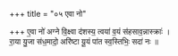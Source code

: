 +++
title = "०५ एवा नो"

+++
ए॒वा नो॑ अग्ने वि॒क्ष्वा द॑शस्य॒ त्वया॑ व॒यं स॑हसाव॒न्नास्क्राः॑ ।  
रा॒या यु॒जा स॑ध॒मादो॒ अरि॑ष्टा यू॒यं पा॑त स्व॒स्तिभिः॒ सदा॑ नः ॥
